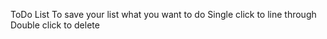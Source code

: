  ToDo List 
 To save your list what you want to do
 Single click to line through
 Double click to delete
